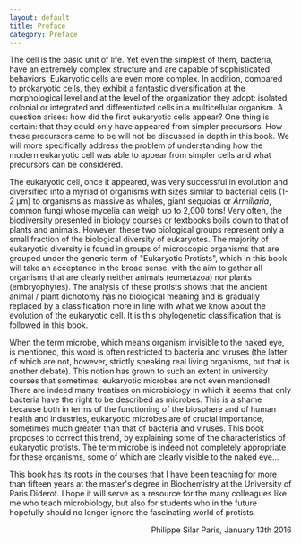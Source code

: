 ```yaml
---
layout: default
title: Preface
category: Preface
---
```

The cell is the basic unit of life. Yet even the simplest of them, bacteria, have an extremely complex structure and are capable of sophisticated behaviors. Eukaryotic cells are even more complex. In addition, compared to prokaryotic cells, they exhibit a fantastic diversification at the morphological level and at the level of the organization they adopt: isolated, colonial or integrated and differentiated cells in a multicellular organism. A question arises: how did the first eukaryotic cells appear? One thing is certain: that they could only have appeared from simpler precursors. How these precursors came to be will not be discussed in depth in this book. We will more specifically address the problem of understanding how the modern eukaryotic cell was able to appear from simpler cells and what precursors can be considered.

The eukaryotic cell, once it appeared, was very successful in evolution and diversified into a myriad of organisms with sizes similar to bacterial cells (1-2 μm) to organisms as massive as whales, giant sequoias or _Armillaria_, common fungi whose mycelia can weigh up to 2,000 tons! Very often, the biodiversity presented in biology courses or textbooks boils down to that of plants and animals. However, these two biological groups represent only a small fraction of the biological diversity of eukaryotes. The majority of eukaryotic diversity is found in groups of microscopic organisms that are grouped under the generic term of "Eukaryotic Protists", which in this book will take an acceptance in the broad sense, with the aim to gather all organisms that are clearly neither animals (eumetazoa) nor plants (embryophytes). The analysis of these protists shows that the ancient animal / plant dichotomy has no biological meaning and is gradually replaced by a classification more in line with what we know about the evolution of the eukaryotic cell. It is this phylogenetic classification that is followed in this book.

When the term microbe, which means organism invisible to the naked eye, is mentioned, this word is often restricted to bacteria and viruses (the latter of which are not, however, strictly speaking real living organisms, but that is another debate). This notion has grown to such an extent in university courses that sometimes, eukaryotic microbes are not even mentioned! There are indeed many treatises on microbiology in which it seems that only bacteria have the right to be described as microbes. This is a shame because both in terms of the functioning of the biosphere and of human health and industries, eukaryotic microbes are of crucial importance, sometimes much greater than that of bacteria and viruses. This book proposes to correct this trend, by explaining some of the characteristics of eukaryotic protists. The term microbe is indeed not completely appropriate for these organisms, some of which are clearly visible to the naked eye...

This book has its roots in the courses that I have been teaching for more than fifteen years at the master's degree in Biochemistry at the University of Paris Diderot. I hope it will serve as a resource for the many colleagues like me who teach microbiology, but also for students who in the future hopefully should no longer ignore the fascinating world of protists.

<div style="text-align: right">
Philippe Silar
Paris, January 13th 2016
</div>
